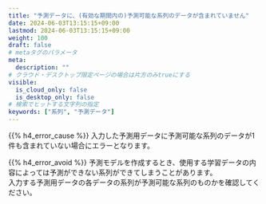 ```yaml
---
title: "予測データに、(有効な期間内の)予測可能な系列のデータが含まれていません"
date: 2024-06-03T13:15:15+09:00
lastmod: 2024-06-03T13:15:15+09:00
weight: 100
draft: false
# metaタグのパラメータ
meta:
  description: ""
# クラウド・デスクトップ限定ページの場合は片方のみtrueにする
visible:
  is_cloud_only: false
  is_desktop_only: false
# 検索でヒットする文字列の指定
keywords: ["系列", "予測データ"]
---
```


{{% h4_error_cause %}}
入力した予測用データに予測可能な系列のデータが1件も含まれていない場合にエラーとなります。  

{{% h4_error_avoid %}}
予測モデルを作成するとき、使用する学習データの内容によっては予測ができない系列ができてしまうことがあります。  
入力する予測用データの各データの系列が予測可能な系列のものかを確認してください。  
